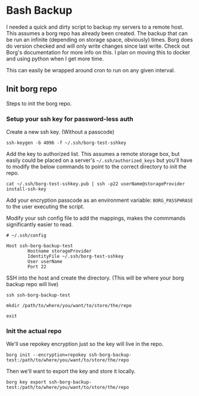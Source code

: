 # Bash Backup

I needed a quick and dirty script to backup my servers to a remote host.  This assumes a borg repo has already been created.  The backup that can be run an infinite (depending on storage space, obviously) times.  Borg does do version checked and will only write changes since last write.  Check out Borg's documentation for more info on this.  I plan on moving this to docker and using python when I get more time.

This can easily be wrapped around cron to run on any given interval. 

## Init borg repo

Steps to init the borg repo.

### Setup your ssh key for password-less auth

Create a new ssh key. (Without a passcode)

```
ssh-keygen -b 4096 -f ~/.ssh/borg-test-sshkey
```

Add the key to authorized list. This assumes a remote storage box, but easily could be placed on a server's `~/.ssh/authorized_keys` but you'll have to modify the below commands to point to the correct directory to init the repo.

```
cat ~/.ssh/borg-test-sshkey.pub | ssh -p22 userName@storageProvider install-ssh-key
```

Add your encryption passcode as an environment variable: `BORG_PASSPHRASE` to the user executing the script.

Modify your ssh config file to add the mappings, makes the commmands significantly easier to read.

```
# ~/.ssh/config

Host ssh-borg-backup-test
        Hostname storageProvider
        IdentityFile ~/.ssh/borg-test-sshkey
        User userName
        Port 22
```

SSH into the host and create the directory.  (This will be where your borg backup repo will live)

```
ssh ssh-borg-backup-test

mkdir /path/to/where/you/want/to/store/the/repo

exit
```

### Init the actual repo

We'll use repokey encryption just so the key will live in the repo.  

```
borg init --encryption=repokey ssh-borg-backup-test:/path/to/where/you/want/to/store/the/repo
```

Then we'll want to export the key and store it locally.

```
borg key export ssh-borg-backup-test:/path/to/where/you/want/to/store/the/repo
```